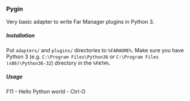 ### Pygin

Very basic adapter to write Far Manager plugins in Python 3.

##### Installation

Put `adapters/` and `plugins/` directories to `%FARHOME%`.
Make sure you have Python 3 (e.g. `C:\Program Files\Python36` or `C:\Program Files (x86)\Python36-32`) directory in the `%PATH%`.

##### Usage

F11 - Hello Python world - Ctrl-O
